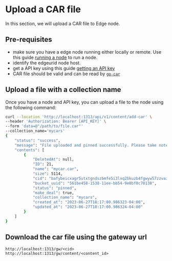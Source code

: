 # Upload a CAR file

In this section, we will upload a CAR file to Edge node.

## Pre-requisites
- make sure you have a edge node running either locally or remote. Use this guide [running a node](running_node.md) to run a node.
- identify the edgeurid node host.
- get a API key using this guide [getting an API key](getting-api-key.md)
- CAR file should be valid and can be read by [`go-car`](https://github.com/ipld/go-car)

## Upload a file with a collection name
Once you have a node and API key, you can upload a file to the node using the following command:
```bash
curl --location 'http://localhost:1313/api/v1/content/add-car' \
--header 'Authorization: Bearer [API_KEY]' \
--form 'data=@"/path/to/file.car"'
--collection_name='mycars'
{
    "status": "success",
    "message": "File uploaded and pinned successfully. Please take note of the ids.",
    "contents": [
        {
            "DeletedAt": null,
            "ID": 21,
            "name": "mycar.car",
            "size": 5114,
            "cid": "bafybeicxagr5utxtgndszbmfe5i3lxq2bkuzb4fgwyw57zzvaz6gyb5igm",
            "bucket_uuid": "561be458-1538-11ee-bb54-9e0bf0c70138",
            "status": "pinned",
            "make_deal": true,
            "collection_name": "mycars",
            "created_at": "2023-06-27T18:17:00.986323-04:00",
            "updated_at": "2023-06-27T18:17:00.986324-04:00"
        }
    ]
}
```

## Download the car file using the gateway url
```
http://localhost:1313/gw/<cid>
http://localhost:1313/gw/content/<content_id>
```
